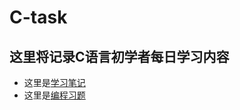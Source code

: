 # C-task
## 这里将记录C语言初学者每日学习内容
- 这里是[学习笔记](https://github.com/handsomexw/C-task/tree/master/%E5%AD%A6%E4%B9%A0%E7%AC%94%E8%AE%B0)
- 这里是[编程习题](https://github.com/handsomexw/C-task/tree/master/class_test)

